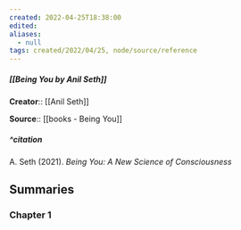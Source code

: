 ```yaml
---
created: 2022-04-25T18:38:00 
edited: 
aliases:
  - null
tags: created/2022/04/25, node/source/reference
---
```


##### [[Being You by Anil Seth]]
**Creator**:: [[Anil Seth]]
 
**Source**:: [[books - Being You]]

##### ^citation

A. Seth (2021). *Being You: A New Science of Consciousness*


## Summaries

### Chapter 1